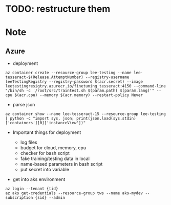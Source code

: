 # TODO: restructure them

# Note
## Azure
* deployment
```
az container create --resource-group lee-testing --name lee-tesseract-$(Release.AttemptNumber) --registry-username leeTestingRegistry --registry-password $(acr.secret) --image leetestingresigtry.azurecr.io/finetuning_tesseract:4150 --command-line "/bin/sh -c '/root/src/traintest.sh $(param.path) $(param.lang)'" --cpu $(acr.cpu) --memory $(acr.memory) --restart-policy Never
```

* parse json
```
az container show --name lee-tesseract-15 --resource-group lee-testing | python -c "import sys, json; print(json.load(sys.stdin)['containers'][0]['instanceView'])"
```

* Important things for deployment
  * log files
  * budget for cloud, memory, cpu
  * checker for bash script
  * fake training/testing data in local
  * name-based parameters in bash script
  * put secret into variable

* get into aks environment
```
az login --tenant {tid}
az aks get-credentials --resource-group tws --name aks-mydev --subscription {sid} --admin
```


